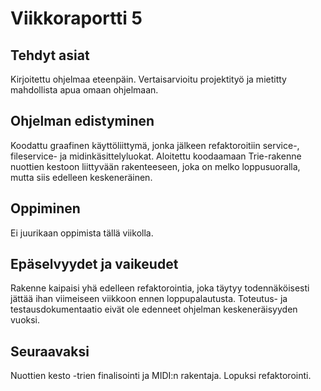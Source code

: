 # Viikkoraportti 5

## Tehdyt asiat
Kirjoitettu ohjelmaa eteenpäin. Vertaisarvioitu projektityö ja mietitty mahdollista apua omaan ohjelmaan.

## Ohjelman edistyminen
Koodattu graafinen käyttöliittymä, jonka jälkeen refaktoroitiin service-, fileservice- ja midinkäsittelyluokat. Aloitettu koodaamaan Trie-rakenne nuottien kestoon liittyvään rakenteeseen, joka on melko loppusuoralla, mutta siis edelleen keskeneräinen. 

## Oppiminen
Ei juurikaan oppimista tällä viikolla.

## Epäselvyydet ja vaikeudet
Rakenne kaipaisi yhä edelleen refaktorointia, joka täytyy todennäköisesti jättää ihan viimeiseen viikkoon ennen loppupalautusta. Toteutus- ja testausdokumentaatio eivät ole edenneet ohjelman keskeneräisyyden vuoksi.

## Seuraavaksi
Nuottien kesto -trien finalisointi ja MIDI:n rakentaja. Lopuksi refaktorointi.
